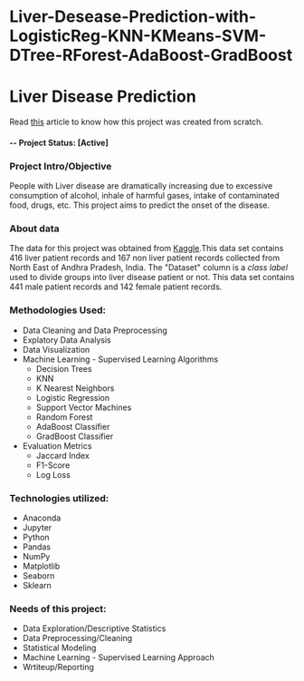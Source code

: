 # Liver-Desease-Prediction-with-LogisticReg-KNN-KMeans-SVM-DTree-RForest-AdaBoost-GradBoost

# Liver Disease Prediction

Read [this](https://blog.usejournal.com/demystifying-classification-algorithms-and-evaluation-metrics-c915f18f9dff) article to know how this project was created from scratch.

#### -- Project Status: [Active]

### Project Intro/Objective
People with Liver disease are dramatically increasing due to excessive consumption of alcohol, inhale of harmful gases, intake of contaminated food, drugs, etc. This project aims to predict the onset of the disease.

### About data
The data for this project was obtained from [Kaggle](https://www.kaggle.com/jeevannagaraj/indian-liver-patient-dataset).This data set contains 416 liver patient records and 167 non liver patient records collected from North East of Andhra Pradesh, India. The "Dataset" column is a *class label* used to divide groups into liver disease patient or not. This data set contains 441 male patient records and 142 female patient records.

### Methodologies Used:
* Data Cleaning and Data Preprocessing
* Explatory Data Analysis
* Data Visualization
* Machine Learning - Supervised Learning Algorithms
  * Decision Trees
  * KNN
  * K Nearest Neighbors
  * Logistic Regression
  * Support Vector Machines
  * Random Forest
  * AdaBoost Classifier
  * GradBoost Classifier
* Evaluation Metrics
  * Jaccard Index
  * F1-Score
  * Log Loss

### Technologies utilized:
* Anaconda
* Jupyter
* Python
* Pandas
* NumPy
* Matplotlib
* Seaborn
* Sklearn

### Needs of this project:
* Data Exploration/Descriptive Statistics
* Data Preprocessing/Cleaning
* Statistical Modeling
* Machine Learning - Supervised Learning Approach
* Wrtiteup/Reporting
